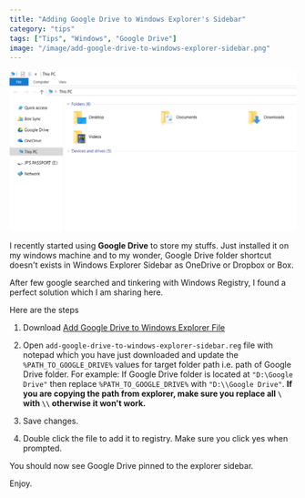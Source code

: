 ```yaml
---
title: "Adding Google Drive to Windows Explorer's Sidebar"
category: "tips"
tags: ["Tips", "Windows", "Google Drive"]
image: "/image/add-google-drive-to-windows-explorer-sidebar.png"
---
```


![adding-google-drive-to-windows-explorer-sidebar](/image/add-google-drive-to-windows-explorer-sidebar.png)

I recently started using **Google Drive** to store my stuffs. Just installed it on my windows machine and to my wonder, Google Drive folder shortcut doesn't exists in Windows Explorer Sidebar as OneDrive or Dropbox or Box.

After few google searched and tinkering with Windows Registry, I found a perfect solution which I am sharing here.

Here are the steps

1. Download [Add Google Drive to Windows Explorer File](/download/add-google-drive-to-windows-explorer-sidebar-2.reg)

2. Open ```add-google-drive-to-windows-explorer-sidebar.reg``` file with notepad which you have just downloaded and update the ```%PATH_TO_GOOGLE_DRIVE%``` values for target folder path i.e. path of Google Drive folder.
For example: If Google Drive folder is located at ```"D:\Google Drive"``` then replace ```%PATH_TO_GOOGLE_DRIVE%``` with ```"D:\\Google Drive"```.
**If you are copying the path from explorer, make sure you replace all ```\``` with ```\\``` otherwise it won't work.**

3. Save changes.

4. Double click the file to add it to registry. Make sure you click yes when prompted.

You should now see Google Drive pinned to the explorer sidebar.

Enjoy.
